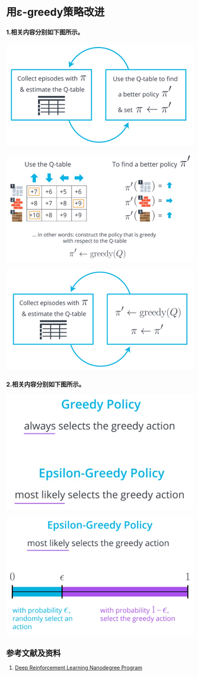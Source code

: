 # 用ε-greedy策略改进

### 1.相关内容分别如下图所示。

![](/images/体验蒙特卡洛控制算法/用ε-greedy策略改进/1a1.png)

![](/images/体验蒙特卡洛控制算法/用ε-greedy策略改进/1a2.png)

![](/images/体验蒙特卡洛控制算法/用ε-greedy策略改进/1a3.png)

### 2.相关内容分别如下图所示。

![](/images/体验蒙特卡洛控制算法/用ε-greedy策略改进/2a1.png)

![](/images/体验蒙特卡洛控制算法/用ε-greedy策略改进/2a2.png)


## 参考文献及资料

1. [Deep Reinforcement Learning Nanodegree Program](https://www.udacity.com/course/deep-reinforcement-learning-nanodegree--nd893)